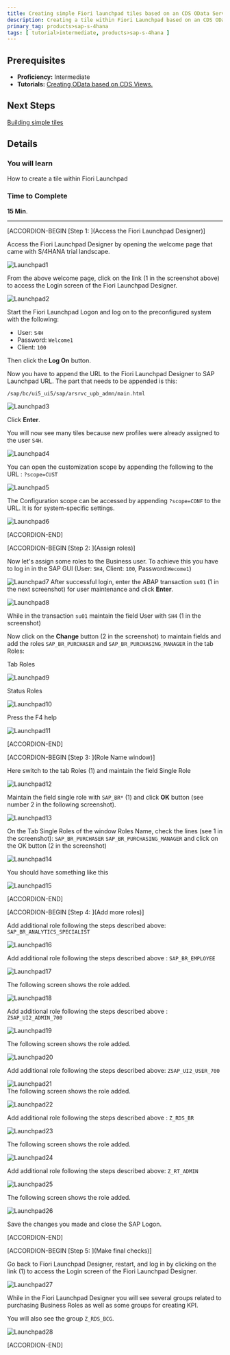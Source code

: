 ```yaml
---
title: Creating simple Fiori launchpad tiles based on an CDS OData Service
description: Creating a tile within Fiori Launchpad based on an CDS OData Service
primary_tag: products>sap-s-4hana
tags: [ tutorial>intermediate, products>sap-s-4hana ]
---
```

## Prerequisites  
 - **Proficiency:** Intermediate
 - **Tutorials:** [Creating OData based on CDS Views. ](https://www.sap.com/developer/tutorials/s4hana-cds-creating-odata-service.html)

## Next Steps
 [Building simple tiles](https://www.sap.com/developer/tutorials/s4hana-cds-building-simple-tile.html)

## Details
### You will learn  
How to create a tile within Fiori Launchpad

### Time to Complete
**15 Min**.

---

[ACCORDION-BEGIN [Step 1: ](Access the Fiori Launchpad Designer)]

Access the Fiori Launchpad Designer by opening the welcome page that came with S/4HANA trial landscape.

![Launchpad1 ](Lauchnpad1png.png)

From the above welcome page, click on the link (1 in the screenshot above) to access the Login screen of the Fiori Launchpad Designer.

![Launchpad2](Lauchnpad2.png)

Start the Fiori Launchpad Logon and log on to the preconfigured system with the following:
- User:     `S4H`
- Password: `Welcome1`
- Client:   `100`

Then click the **Log On** button.

Now you have to append the URL to the Fiori Launchpad Designer to SAP Launchpad URL. The part that needs to be appended is this:

`/sap/bc/ui5_ui5/sap/arsrvc_upb_admn/main.html`

![Launchpad3](Lauchnpad3.png)

Click **Enter**.

You will now see many tiles because new profiles were already assigned to the user `S4H`.

![Launchpad4](LauchpadDesigner1.png)    

You can open the customization scope by appending  the following to the URL :
`?scope=CUST`


![Launchpad5](LauchpadDesignerCUSTscope.png)

The Configuration scope can be accessed by appending `?scope=CONF` to the URL. It is for system-specific settings.

![Launchpad6](LauchpadDesignerCONFscope.png)


[ACCORDION-END]

[ACCORDION-BEGIN [Step 2: ](Assign roles)]

Now let's assign some roles to the Business user. To achieve this you have to log in in the SAP GUI (User: `SH4`, Client: `100`, Password:`Wecome1`)

![Launchpad7](LauchpadDesignerRoleAssignt1.png)
After successful login, enter the ABAP transaction `su01` (1 in the next screenshot) for user maintenance and click **Enter**.

![Launchpad8](LauchpadDesignerRoleAssignt2.png)

While in the transaction `su01` maintain the field User with `SH4` (1 in the screenshot)

Now click on the **Change** button (2 in the screenshot) to maintain fields and add the roles `SAP_BR_PURCHASER` and `SAP_BR_PURCHASING_MANAGER` in the tab Roles:

Tab Roles

![Launchpad9](LauchpadDesignerRoleAssignt4.png)

Status Roles

![Launchpad10](LauchpadDesignerRoleAssignt5.png)

Press the F4 help

![Launchpad11](LauchpadDesignerRoleAssignt6.png)


[ACCORDION-END]

[ACCORDION-BEGIN [Step 3: ](Role Name window)]


Here switch to the tab Roles (1) and maintain the field Single Role

![Launchpad12](LauchpadDesignerRoleAssignt7.png)   

Maintain the field single role with `SAP_BR*` (1) and click  **OK** button (see number 2 in the following screenshot).   

![Launchpad13](LauchpadDesignerRoleAssignt8.png)

On the Tab Single Roles of the window Roles Name, check the lines (see 1 in the screenshot):
  `SAP_BR_PURCHASER`
  `SAP_BR_PURCHASING_MANAGER`
and click on the OK button (2 in the screenshot)

![Launchpad14](LauchpadDesignerRoleAssignt10.png)

You should have something like this

![Launchpad15](LauchpadDesignerRoleAssignt11.png)


[ACCORDION-END]

[ACCORDION-BEGIN [Step 4: ](Add more roles)]

Add additional role following the steps described above: `SAP_BR_ANALYTICS_SPECIALIST`

![Launchpad16](LauchpadDesignerRoleAssignt13.png)

Add additional role following the steps described above : `SAP_BR_EMPLOYEE`

![Launchpad17](LauchpadDesignerRoleAssignt14.png)

The following screen shows the role added.

![Launchpad18](LauchpadDesignerRoleAssignt15.png)

Add additional role following the steps described above : `ZSAP_UI2_ADMIN_700`

![Launchpad19](LauchpadDesignerRoleAssignt16.png)

The following screen shows the role added.


![Launchpad20](LauchpadDesignerRoleAssignt17.png)

Add additional role following the steps described above: `ZSAP_UI2_USER_700`

![Launchpad21](LauchpadDesignerRoleAssignt18.png)                                                                            
The following screen shows the role added.


![Launchpad22](LauchpadDesignerRoleAssignt19.png)

Add additional role following the steps described above : `Z_RDS_BR`

![Launchpad23](LauchpadDesignerRoleAssignt20.png)

The following screen shows the role added.

![Launchpad24](LauchpadDesignerRoleAssignt21.png)

Add additional role following the steps described above: `Z_RT_ADMIN`

![Launchpad25](LauchpadDesignerRoleAssignt22.png)  

The following screen shows the role added.

![Launchpad26](LauchpadDesignerRoleAssignt23.png)  

Save the changes you made and close the SAP Logon.



[ACCORDION-END]

[ACCORDION-BEGIN [Step 5: ](Make final checks)]

Go back to Fiori Launchpad  Designer, restart, and log in by clicking on the link (1) to access the Login screen of the Fiori Launchpad Designer.

![Launchpad27](Lauchnpad1png.png)

While in the Fiori Launchpad Designer you will see several groups related to purchasing Business Roles as well as some groups for creating KPI.

You will also see the group `Z_RDS_BCG`.

![Launchpad28](LauchpadDesignerRoleAssigntFinal.png)


[ACCORDION-END]

